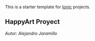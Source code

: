 This is a starter template for [Ionic](http://ionicframework.com/docs/) projects.

## HappyArt Proyect

*Autor: Alejandro Jaramillo*